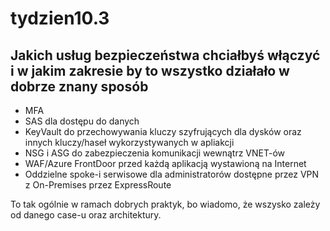 # tydzien10.3

## Jakich usług bezpieczeństwa chciałbyś włączyć i w jakim zakresie by to wszystko działało w dobrze znany sposób

- MFA
- SAS dla dostępu do danych
- KeyVault do przechowywania kluczy szyfrujących dla dysków oraz innych kluczy/haseł wykorzystywanych w apliakcji
- NSG i ASG do zabezpieczenia komunikacji wewnątrz VNET-ów
- WAF/Azure FrontDoor przed każdą aplikacją wystawioną na Internet
- Oddzielne spoke-i serwisowe dla administratorów dostępne przez VPN z On-Premises przez ExpressRoute

To tak ogólnie w ramach dobrych praktyk, bo wiadomo, że wszysko zależy od danego case-u oraz architektury.
